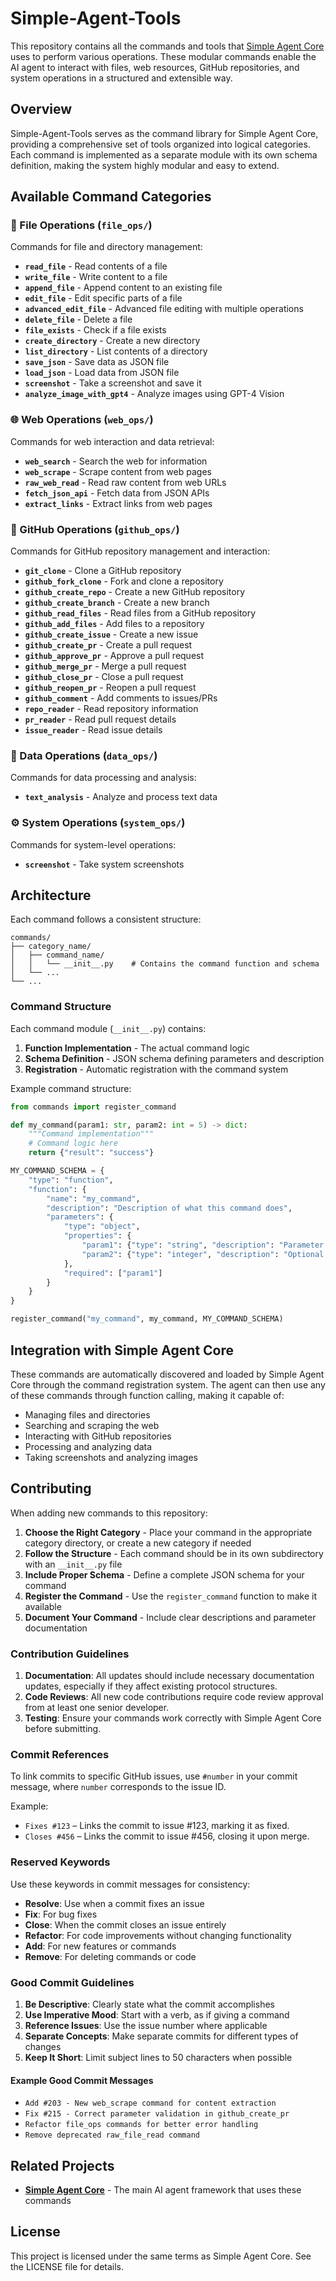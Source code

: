 # Simple-Agent-Tools

This repository contains all the commands and tools that [Simple Agent Core](https://github.com/reagent-systems/Simple-Agent-Core) uses to perform various operations. These modular commands enable the AI agent to interact with files, web resources, GitHub repositories, and system operations in a structured and extensible way.

## Overview

Simple-Agent-Tools serves as the command library for Simple Agent Core, providing a comprehensive set of tools organized into logical categories. Each command is implemented as a separate module with its own schema definition, making the system highly modular and easy to extend.

## Available Command Categories

### 📁 File Operations (`file_ops/`)
Commands for file and directory management:

- **`read_file`** - Read contents of a file
- **`write_file`** - Write content to a file
- **`append_file`** - Append content to an existing file
- **`edit_file`** - Edit specific parts of a file
- **`advanced_edit_file`** - Advanced file editing with multiple operations
- **`delete_file`** - Delete a file
- **`file_exists`** - Check if a file exists
- **`create_directory`** - Create a new directory
- **`list_directory`** - List contents of a directory
- **`save_json`** - Save data as JSON file
- **`load_json`** - Load data from JSON file
- **`screenshot`** - Take a screenshot and save it
- **`analyze_image_with_gpt4`** - Analyze images using GPT-4 Vision

### 🌐 Web Operations (`web_ops/`)
Commands for web interaction and data retrieval:

- **`web_search`** - Search the web for information
- **`web_scrape`** - Scrape content from web pages
- **`raw_web_read`** - Read raw content from web URLs
- **`fetch_json_api`** - Fetch data from JSON APIs
- **`extract_links`** - Extract links from web pages

### 🐙 GitHub Operations (`github_ops/`)
Commands for GitHub repository management and interaction:

- **`git_clone`** - Clone a GitHub repository
- **`github_fork_clone`** - Fork and clone a repository
- **`github_create_repo`** - Create a new GitHub repository
- **`github_create_branch`** - Create a new branch
- **`github_read_files`** - Read files from a GitHub repository
- **`github_add_files`** - Add files to a repository
- **`github_create_issue`** - Create a new issue
- **`github_create_pr`** - Create a pull request
- **`github_approve_pr`** - Approve a pull request
- **`github_merge_pr`** - Merge a pull request
- **`github_close_pr`** - Close a pull request
- **`github_reopen_pr`** - Reopen a pull request
- **`github_comment`** - Add comments to issues/PRs
- **`repo_reader`** - Read repository information
- **`pr_reader`** - Read pull request details
- **`issue_reader`** - Read issue details

### 💾 Data Operations (`data_ops/`)
Commands for data processing and analysis:

- **`text_analysis`** - Analyze and process text data

### ⚙️ System Operations (`system_ops/`)
Commands for system-level operations:

- **`screenshot`** - Take system screenshots

## Architecture

Each command follows a consistent structure:

```
commands/
├── category_name/
│   ├── command_name/
│   │   └── __init__.py    # Contains the command function and schema
│   └── ...
└── ...
```

### Command Structure

Each command module (`__init__.py`) contains:

1. **Function Implementation** - The actual command logic
2. **Schema Definition** - JSON schema defining parameters and description
3. **Registration** - Automatic registration with the command system

Example command structure:
```python
from commands import register_command

def my_command(param1: str, param2: int = 5) -> dict:
    """Command implementation"""
    # Command logic here
    return {"result": "success"}

MY_COMMAND_SCHEMA = {
    "type": "function",
    "function": {
        "name": "my_command",
        "description": "Description of what this command does",
        "parameters": {
            "type": "object",
            "properties": {
                "param1": {"type": "string", "description": "Parameter description"},
                "param2": {"type": "integer", "description": "Optional parameter", "default": 5}
            },
            "required": ["param1"]
        }
    }
}

register_command("my_command", my_command, MY_COMMAND_SCHEMA)
```

## Integration with Simple Agent Core

These commands are automatically discovered and loaded by Simple Agent Core through the command registration system. The agent can then use any of these commands through function calling, making it capable of:

- Managing files and directories
- Searching and scraping the web
- Interacting with GitHub repositories
- Processing and analyzing data
- Taking screenshots and analyzing images

## Contributing

When adding new commands to this repository:

1. **Choose the Right Category** - Place your command in the appropriate category directory, or create a new category if needed
2. **Follow the Structure** - Each command should be in its own subdirectory with an `__init__.py` file
3. **Include Proper Schema** - Define a complete JSON schema for your command
4. **Register the Command** - Use the `register_command` function to make it available
5. **Document Your Command** - Include clear descriptions and parameter documentation

### Contribution Guidelines

1. **Documentation**: All updates should include necessary documentation updates, especially if they affect existing protocol structures.
2. **Code Reviews**: All new code contributions require code review approval from at least one senior developer.
3. **Testing**: Ensure your commands work correctly with Simple Agent Core before submitting.

### Commit References

To link commits to specific GitHub issues, use `#number` in your commit message, where `number` corresponds to the issue ID.

Example:
- `Fixes #123` – Links the commit to issue #123, marking it as fixed.
- `Closes #456` – Links the commit to issue #456, closing it upon merge.

### Reserved Keywords

Use these keywords in commit messages for consistency:

- **Resolve**: Use when a commit fixes an issue
- **Fix**: For bug fixes
- **Close**: When the commit closes an issue entirely
- **Refactor**: For code improvements without changing functionality
- **Add**: For new features or commands
- **Remove**: For deleting commands or code

### Good Commit Guidelines

1. **Be Descriptive**: Clearly state what the commit accomplishes
2. **Use Imperative Mood**: Start with a verb, as if giving a command
3. **Reference Issues**: Use the issue number where applicable
4. **Separate Concepts**: Make separate commits for different types of changes
5. **Keep It Short**: Limit subject lines to 50 characters when possible

#### Example Good Commit Messages

- `Add #203 - New web_scrape command for content extraction`
- `Fix #215 - Correct parameter validation in github_create_pr`
- `Refactor file_ops commands for better error handling`
- `Remove deprecated raw_file_read command`

## Related Projects

- **[Simple Agent Core](https://github.com/reagent-systems/Simple-Agent-Core)** - The main AI agent framework that uses these commands

## License

This project is licensed under the same terms as Simple Agent Core. See the LICENSE file for details.
